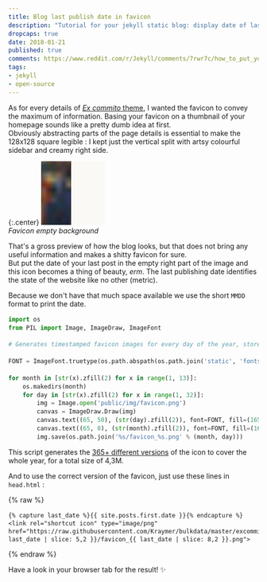 ```yaml
---
title: Blog last publish date in favicon
description: "Tutorial for your jekyll static blog: display date of last published post in your favicon image. Pregenerate 365 favicons using imagemagick."
dropcaps: true
date: 2018-01-21
published: true
comments: https://www.reddit.com/r/Jekyll/comments/7rwr7c/how_to_put_your_blog_last_publish_date_in_favicon/
tags:
- jekyll
- open-source
---
```


As for every details of [*Ex commito* theme](https://github.com/Kraymer/kraymer.github.com), I wanted the favicon to convey the maximum of information.
Basing your favicon on a thumbnail of your homepage sounds like a pretty dumb idea at first.  
Obviously abstracting parts of the page details is essential to make the 128x128 square legible : I kept just the vertical split with artsy colourful sidebar and creamy right side. 

{:.center}
![empty favicon](/public/img/favicon.png)  
*Favicon empty background*

That's a gross preview of how the blog looks, but that does not bring any useful information and makes a shitty favicon for sure.  
But put the date of your last post in the empty right part of the image and this icon becomes a thing of beauty, *erm*. The last publishing date identifies the state of the website like no other (metric). 

Because we don't have that much space available we use the short `MMDD` format to print the date. 

~~~ python
import os
from PIL import Image, ImageDraw, ImageFont

# Generates timestamped favicon images for every day of the year, store images in 12 folders (one per month).

FONT = ImageFont.truetype(os.path.abspath(os.path.join('static', 'fonts', 'Avenir Next Condensed.ttc')), 60)

for month in [str(x).zfill(2) for x in range(1, 13)]:
    os.makedirs(month)
    for day in [str(x).zfill(2) for x in range(1, 32)]:
        img = Image.open('public/img/favicon.png')
        canvas = ImageDraw.Draw(img)
        canvas.text((65, 50), (str(day).zfill(2)), font=FONT, fill=(165, 85, 64))
        canvas.text((65, 0), (str(month).zfill(2)), font=FONT, fill=(165, 85, 64))
        img.save(os.path.join('%s/favicon_%s.png' % (month, day)))
~~~

This script generates the [365+ different versions](https://github.com/Kraymer/bulkdata/tree/master/excommito) of the icon to cover the whole year, for a total size of 4,3M.

And to use the correct version of the favicon, just use these lines in `head.html` :

{% raw %}
~~~ liquid
{% capture last_date %}{{ site.posts.first.date }}{% endcapture %}
<link rel="shortcut icon" type="image/png" 
href="https://raw.githubusercontent.com/Kraymer/bulkdata/master/excommito/{{ last_date | slice: 5,2 }}/favicon_{{ last_date | slice: 8,2 }}.png">
~~~
{% endraw %}

Have a look in your browser tab for the result! :sparkles:
